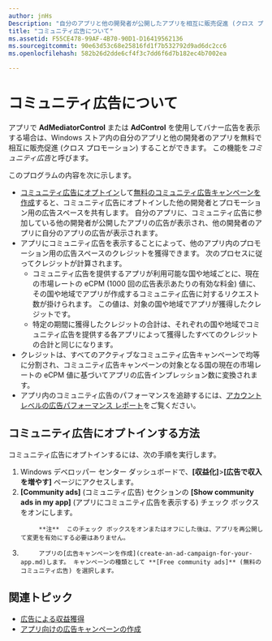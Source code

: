 ```yaml
---
author: jnHs
Description: "自分のアプリと他の開発者が公開したアプリを相互に販売促進 (クロス プロモーション) することができます。 この機能をコミュニティ広告と呼びます。"
title: "コミュニティ広告について"
ms.assetid: F55CE478-99AF-4B70-90D1-D16419562136
ms.sourcegitcommit: 90e63d53c68e25816fd1f7b532792d9ad6dc2cc6
ms.openlocfilehash: 582b26d2dde6cf4f3c7dd6f6d7b182ec4b7002ea

---
```


# コミュニティ広告について

アプリで **AdMediatorControl** または **AdControl** を使用してバナー広告を表示する場合は、Windows ストア内の自分のアプリと他の開発者のアプリを無料で相互に販売促進 (クロス プロモーション) することができます。 この機能を*コミュニティ広告*と呼びます。  

このプログラムの内容を次に示します。

* [コミュニティ広告にオプトイン](#how-to-opt-in-to-community-ads)して[無料のコミュニティ広告キャンペーンを作成](create-an-ad-campaign-for-your-app.md)すると、コミュニティ広告にオプトインした他の開発者とプロモーション用の広告スペースを共有します。 自分のアプリに、コミュニティ広告に参加している他の開発者が公開したアプリの広告が表示され、他の開発者のアプリに自分のアプリの広告が表示されます。
* アプリにコミュニティ広告を表示することによって、他のアプリ内のプロモーション用の広告スペースのクレジットを獲得できます。 次のプロセスに従ってクレジットが計算されます。
  * コミュニティ広告を提供するアプリが利用可能な国や地域ごとに、現在の市場レートの eCPM (1000 回の広告表示あたりの有効な料金) 値に、その国や地域でアプリが作成するコミュニティ広告に対するリクエスト数が掛けられます。 この値は、対象の国や地域でアプリが獲得したクレジットです。
  * 特定の期間に獲得したクレジットの合計は、それぞれの国や地域でコミュニティ広告を提供する各アプリによって獲得したすべてのクレジットの合計と同じになります。
* クレジットは、すべてのアクティブなコミュニティ広告キャンペーンで均等に分割され、コミュニティ広告キャンペーンの対象となる国の現在の市場レートの eCPM 値に基づいてアプリの広告インプレッション数に変換されます。
* アプリ内のコミュニティ広告のパフォーマンスを追跡するには、[アカウント レベルの広告パフォーマンス レポート](advertising-performance-report.md#account-level-advertising-performance-report)をご覧ください。

## コミュニティ広告にオプトインする方法

コミュニティ広告にオプトインするには、次の手順を実行します。

1. Windows デベロッパー センター ダッシュボードで、**[収益化]**&gt;**[広告で収入を増やす]** ページにアクセスします。
2. **[Community ads]** (コミュニティ広告) セクションの **[Show community ads in my app]** (アプリにコミュニティ広告を表示する) チェック ボックスをオンにします。
   > 
            **注**  このチェック ボックスをオンまたはオフにした後は、アプリを再公開して変更を有効にする必要はありません。

3. 
            アプリの[広告キャンペーンを作成](create-an-ad-campaign-for-your-app.md)します。 キャンペーンの種類として **[Free community ads]** (無料のコミュニティ広告) を選択します。


## 関連トピック

* [広告による収益獲得](monetize-with-ads.md)
* [アプリ向けの広告キャンペーンの作成](create-an-ad-campaign-for-your-app.md)



<!--HONumber=Jun16_HO5-->


